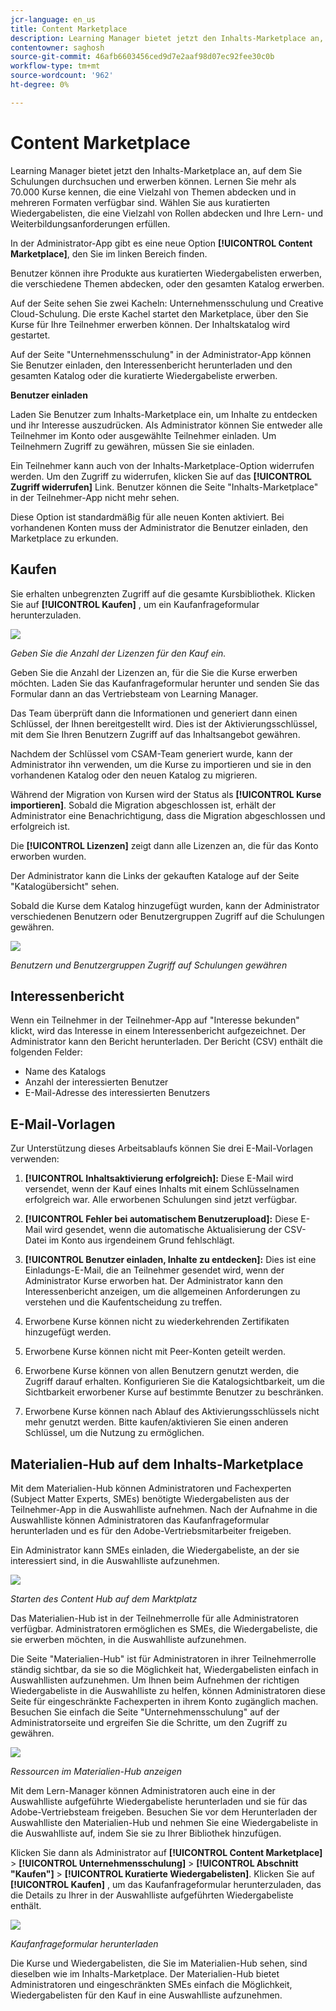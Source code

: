 ```yaml
---
jcr-language: en_us
title: Content Marketplace
description: Learning Manager bietet jetzt den Inhalts-Marketplace an, auf dem Sie Schulungen durchsuchen und erwerben können. Lernen Sie mehr als 70.000 Kurse kennen, die eine Vielzahl von Themen abdecken und in mehreren Formaten verfügbar sind. Wählen Sie aus kuratierten Wiedergabelisten, die eine Vielzahl von Rollen abdecken und Ihre Lern- und Weiterbildungsanforderungen erfüllen.
contentowner: saghosh
source-git-commit: 46afb6603456ced9d7e2aaf98d07ec92fee30c0b
workflow-type: tm+mt
source-wordcount: '962'
ht-degree: 0%

---
```




# Content Marketplace

Learning Manager bietet jetzt den Inhalts-Marketplace an, auf dem Sie Schulungen durchsuchen und erwerben können. Lernen Sie mehr als 70.000 Kurse kennen, die eine Vielzahl von Themen abdecken und in mehreren Formaten verfügbar sind. Wählen Sie aus kuratierten Wiedergabelisten, die eine Vielzahl von Rollen abdecken und Ihre Lern- und Weiterbildungsanforderungen erfüllen.

In der Administrator-App gibt es eine neue Option **[!UICONTROL Content Marketplace]**, den Sie im linken Bereich finden.

Benutzer können ihre Produkte aus kuratierten Wiedergabelisten erwerben, die verschiedene Themen abdecken, oder den gesamten Katalog erwerben.

Auf der Seite sehen Sie zwei Kacheln: Unternehmensschulung und Creative Cloud-Schulung. Die erste Kachel startet den Marketplace, über den Sie Kurse für Ihre Teilnehmer erwerben können. Der Inhaltskatalog wird gestartet.

Auf der Seite &quot;Unternehmensschulung&quot; in der Administrator-App können Sie Benutzer einladen, den Interessenbericht herunterladen und den gesamten Katalog oder die kuratierte Wiedergabeliste erwerben.

**Benutzer einladen**

Laden Sie Benutzer zum Inhalts-Marketplace ein, um Inhalte zu entdecken und ihr Interesse auszudrücken. Als Administrator können Sie entweder alle Teilnehmer im Konto oder ausgewählte Teilnehmer einladen. Um Teilnehmern Zugriff zu gewähren, müssen Sie sie einladen.

Ein Teilnehmer kann auch von der Inhalts-Marketplace-Option widerrufen werden. Um den Zugriff zu widerrufen, klicken Sie auf das **[!UICONTROL Zugriff widerrufen]** Link.  Benutzer können die Seite &quot;Inhalts-Marketplace&quot; in der Teilnehmer-App nicht mehr sehen.

Diese Option ist standardmäßig für alle neuen Konten aktiviert. Bei vorhandenen Konten muss der Administrator die Benutzer einladen, den Marketplace zu erkunden.

## Kaufen

Sie erhalten unbegrenzten Zugriff auf die gesamte Kursbibliothek. Klicken Sie auf **[!UICONTROL Kaufen]** , um ein Kaufanfrageformular herunterzuladen.

![](assets/purchase-request.png)

*Geben Sie die Anzahl der Lizenzen für den Kauf ein.*

Geben Sie die Anzahl der Lizenzen an, für die Sie die Kurse erwerben möchten. Laden Sie das Kaufanfrageformular herunter und senden Sie das Formular dann an das Vertriebsteam von Learning Manager.

Das Team überprüft dann die Informationen und generiert dann einen Schlüssel, der Ihnen bereitgestellt wird. Dies ist der Aktivierungsschlüssel, mit dem Sie Ihren Benutzern Zugriff auf das Inhaltsangebot gewähren.

Nachdem der Schlüssel vom CSAM-Team generiert wurde, kann der Administrator ihn verwenden, um die Kurse zu importieren und sie in den vorhandenen Katalog oder den neuen Katalog zu migrieren.

Während der Migration von Kursen wird der Status als **[!UICONTROL Kurse importieren]**. Sobald die Migration abgeschlossen ist, erhält der Administrator eine Benachrichtigung, dass die Migration abgeschlossen und erfolgreich ist.

Die **[!UICONTROL Lizenzen]** zeigt dann alle Lizenzen an, die für das Konto erworben wurden.

Der Administrator kann die Links der gekauften Kataloge auf der Seite &quot;Katalogübersicht&quot; sehen.

Sobald die Kurse dem Katalog hinzugefügt wurden, kann der Administrator verschiedenen Benutzern oder Benutzergruppen Zugriff auf die Schulungen gewähren.

![](assets/licenses.png)

*Benutzern und Benutzergruppen Zugriff auf Schulungen gewähren*

## Interessenbericht

Wenn ein Teilnehmer in der Teilnehmer-App auf &quot;Interesse bekunden&quot; klickt, wird das Interesse in einem Interessenbericht aufgezeichnet. Der Administrator kann den Bericht herunterladen. Der Bericht (CSV) enthält die folgenden Felder:

* Name des Katalogs
* Anzahl der interessierten Benutzer
* E-Mail-Adresse des interessierten Benutzers

## E-Mail-Vorlagen

Zur Unterstützung dieses Arbeitsablaufs können Sie drei E-Mail-Vorlagen verwenden:

1. **[!UICONTROL Inhaltsaktivierung erfolgreich]:** Diese E-Mail wird versendet, wenn der Kauf eines Inhalts mit einem Schlüsselnamen erfolgreich war. Alle erworbenen Schulungen sind jetzt verfügbar.
1. **[!UICONTROL Fehler bei automatischem Benutzerupload]:** Diese E-Mail wird gesendet, wenn die automatische Aktualisierung der CSV-Datei im Konto aus irgendeinem Grund fehlschlägt.
1. **[!UICONTROL Benutzer einladen, Inhalte zu entdecken]:** Dies ist eine Einladungs-E-Mail, die an Teilnehmer gesendet wird, wenn der Administrator Kurse erworben hat. Der Administrator kann den Interessenbericht anzeigen, um die allgemeinen Anforderungen zu verstehen und die Kaufentscheidung zu treffen.

1. Erworbene Kurse können nicht zu wiederkehrenden Zertifikaten hinzugefügt werden.
1. Erworbene Kurse können nicht mit Peer-Konten geteilt werden.
1. Erworbene Kurse können von allen Benutzern genutzt werden, die Zugriff darauf erhalten. Konfigurieren Sie die Katalogsichtbarkeit, um die Sichtbarkeit erworbener Kurse auf bestimmte Benutzer zu beschränken.
1. Erworbene Kurse können nach Ablauf des Aktivierungsschlüssels nicht mehr genutzt werden. Bitte kaufen/aktivieren Sie einen anderen Schlüssel, um die Nutzung zu ermöglichen.

## Materialien-Hub auf dem Inhalts-Marketplace

Mit dem Materialien-Hub können Administratoren und Fachexperten (Subject Matter Experts, SMEs) benötigte Wiedergabelisten aus der Teilnehmer-App in die Auswahlliste aufnehmen. Nach der Aufnahme in die Auswahlliste können Administratoren das Kaufanfrageformular herunterladen und es für den Adobe-Vertriebsmitarbeiter freigeben.

Ein Administrator kann SMEs einladen, die Wiedergabeliste, an der sie interessiert sind, in die Auswahlliste aufzunehmen.

![](assets/content-hub.png)

*Starten des Content Hub auf dem Marktplatz*

Das Materialien-Hub ist in der Teilnehmerrolle für alle Administratoren verfügbar. Administratoren ermöglichen es SMEs, die Wiedergabeliste, die sie erwerben möchten, in die Auswahlliste aufzunehmen.

Die Seite &quot;Materialien-Hub&quot; ist für Administratoren in ihrer Teilnehmerrolle ständig sichtbar, da sie so die Möglichkeit hat, Wiedergabelisten einfach in Auswahllisten aufzunehmen. Um Ihnen beim Aufnehmen der richtigen Wiedergabeliste in die Auswahlliste zu helfen, können Administratoren diese Seite für eingeschränkte Fachexperten in ihrem Konto zugänglich machen. Besuchen Sie einfach die Seite &quot;Unternehmensschulung&quot; auf der Administratorseite und ergreifen Sie die Schritte, um den Zugriff zu gewähren.

![](assets/content-hub-resources.png)

*Ressourcen im Materialien-Hub anzeigen*

Mit dem Lern-Manager können Administratoren auch eine in der Auswahlliste aufgeführte Wiedergabeliste herunterladen und sie für das Adobe-Vertriebsteam freigeben. Besuchen Sie vor dem Herunterladen der Auswahlliste den Materialien-Hub und nehmen Sie eine Wiedergabeliste in die Auswahlliste auf, indem Sie sie zu Ihrer Bibliothek hinzufügen.

Klicken Sie dann als Administrator auf **[!UICONTROL Content Marketplace]** > **[!UICONTROL Unternehmensschulung]** > **[!UICONTROL Abschnitt &quot;Kaufen&quot;]** > **[!UICONTROL Kuratierte Wiedergabelisten]**. Klicken Sie auf **[!UICONTROL Kaufen]** , um das Kaufanfrageformular herunterzuladen, das die Details zu Ihrer in der Auswahlliste aufgeführten Wiedergabeliste enthält.

![](assets/download-purchase-request.png)

*Kaufanfrageformular herunterladen*

Die Kurse und Wiedergabelisten, die Sie im Materialien-Hub sehen, sind dieselben wie im Inhalts-Marketplace. Der Materialien-Hub bietet Administratoren und eingeschränkten SMEs einfach die Möglichkeit, Wiedergabelisten für den Kauf in eine Auswahlliste aufzunehmen.
